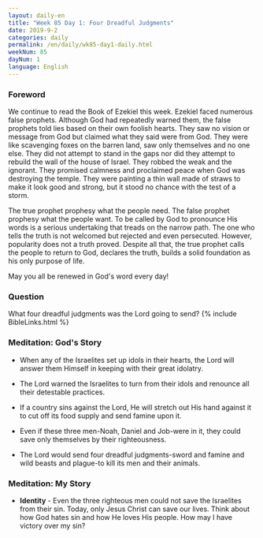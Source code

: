```yaml
---
layout: daily-en
title: "Week 85 Day 1: Four Dreadful Judgments"
date: 2019-9-2 
categories: daily
permalink: /en/daily/wk85-day1-daily.html
weekNum: 85
dayNum: 1
language: English
---
```


### Foreword     
We continue to read the Book of Ezekiel this week. Ezekiel faced numerous false prophets. Although God had repeatedly warned them, the false prophets told lies based on their own foolish hearts. They saw no vision or message from God but claimed what they said were from God. They were like scavenging foxes on the barren land, saw only themselves and no one else. They did not attempt to stand in the gaps nor did they attempt to rebuild the wall of the house of Israel. They robbed the weak and the ignorant. They promised calmness and proclaimed peace when God was destroying the temple. They were painting a thin wall made of straws to make it look good and strong, but it stood no chance with the test of a storm.

The true prophet prophesy what the people need. The false prophet prophesy what the people want. To be called by God to pronounce His words is a serious undertaking that treads on the narrow path. The one who tells the truth is not welcomed but rejected and even persecuted. However, popularity does not a truth proved. Despite all that, the true prophet calls the people to return to God, declares the truth, builds a solid foundation as his only purpose of life.

May you all be renewed in God's word every day!

### Question     
What four dreadful judgments was the Lord going to send?
{% include BibleLinks.html %} 

### Meditation: God's Story   
+ When any of the Israelites set up idols in their hearts, the Lord will answer them Himself in keeping with their great idolatry. 

+ The Lord warned the Israelites to turn from their idols and renounce all their detestable practices. 

+ If a country sins against the Lord, He will stretch out His hand against it to cut off its food supply and send famine upon it. 

+ Even if these three men-Noah, Daniel and Job-were in it, they could save only themselves by their righteousness. 

+ The Lord would send four dreadful judgments-sword and famine and wild beasts and plague-to kill its men and their animals. 

### Meditation: My Story   
+ **Identity** - Even the three righteous men could not save the Israelites from their sin. Today, only Jesus Christ can save our lives. Think about how God hates sin and how He loves His people. How may I have victory over my sin? 
